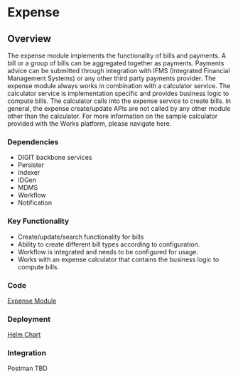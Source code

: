 # Expense

## Overview

The expense module implements the functionality of bills and payments. A bill or a group of bills can be aggregated together as payments. Payments advice can be submitted through integration with IFMS (Integrated Financial Management Systems) or any other third party payments provider. The expense module always works in combination with a calculator service. The calculator service is implementation specific and provides business logic to compute bills. The calculator calls into the expense service to create bills. In general, the expense create/update APIs are not called by any other module other than the calculator. For more information on the sample calculator provided with the Works platform, please navigate here.&#x20;

### Dependencies

* DIGIT backbone services
* Persister
* Indexer
* IDGen
* MDMS
* Workflow
* Notification

### Key Functionality

* Create/update/search functionality for bills
* Ability to create different bill types according to configuration.
* Workflow is integrated and needs to be configured for usage.
* Works with an expense calculator that contains the business logic to compute bills.&#x20;

### Code

[Expense Module](https://github.com/egovernments/DIGIT-Works/tree/master/backend/expense)

### Deployment

[Helm Chart](https://github.com/egovernments/DIGIT-DevOps/tree/digit-works/deploy-as-code/helm/charts/digit-works/backend/expense)

### Integration

Postman TBD
